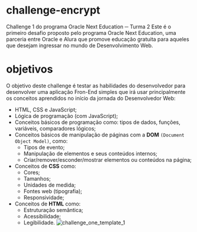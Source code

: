 # challenge-encrypt
Challenge 1 do programa Oracle Next Education ─ Turma 2
Este é o primeiro desafio proposto pelo programa Oracle Next Education, uma parceria entre Oracle e Alura que promove educação gratuita para aqueles que desejam ingressar no mundo de Desenvolvimento Web.

# objetivos
O objetivo deste challenge é testar as habilidades do desenvolvedor para desenvolver uma aplicação Fron-End simples que irá usar principalmente os conceitos aprendidos no início da jornada do Desenvolvedor Web:
- HTML, CSS e JavaScript;
- Lógica de programação (com JavaScript);
- Conceitos básicos de programação como: tipos de dados, funções, variáveis, comparadores lógicos;
- Conceitos básicos de manipulação de páginas com a **DOM** `(Document Object Model)`, como:
  * Tipos de evento;
  * Manipulação de elementos e seus conteúdos internos;
  * Criar/remover/esconder/mostrar elementos ou conteúdos na página;
- Conceitos de **CSS** como:
  * Cores;
  * Tamanhos;
  * Unidades de medida;
  * Fontes web (tipografia);
  * Responsividade;
- Conceitos de **HTML** como:
  * Estruturação semântica;
  * Acessibilidade;
  * Legibilidade.
![challenge_one_template_1](https://user-images.githubusercontent.com/90068572/170889572-66b55c2f-1b9a-46b3-ac83-7cfd92d07fe8.png)
